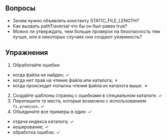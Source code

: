 ## Вопросы

- Зачем нужно объявлять константу STATIC_FILE_LENGTH?
- Как вызвать pathTraversal что бы он был равен true?
- Можно ли утверждать, чем больше проверок на безопасность тем лучше,
  или в некоторых случаях они создают уязвимость?

## Упражнения

1. Обработайте ошибки:

- когда файла не найден; &#10003;
- когда нет прав на чтение файла или каталога; &#10007;
- когда происходит попытка чтения файла из каталога выше. &#10007;

2. Создайте шаблоны страниц с ошибками в специальном каталоге. &#10003;
3. Перепишите те места, которые возможно с использованием `fs.promises`. &#10003;
4. Объедините все примеры в один: &#10003;

- отдача индекса каталога; &#10003;
- кеширование; &#10003;
- обработка ошибок. &#10003;
